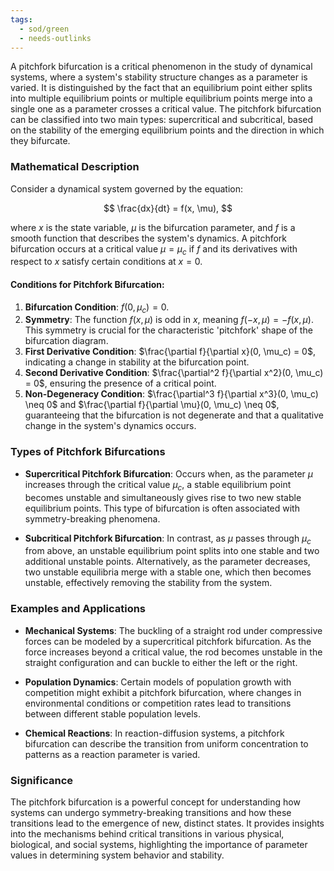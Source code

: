 ```yaml
---
tags:
  - sod/green
  - needs-outlinks
---
```

A pitchfork bifurcation is a critical phenomenon in the study of dynamical systems, where a system's stability structure changes as a parameter is varied. It is distinguished by the fact that an equilibrium point either splits into multiple equilibrium points or multiple equilibrium points merge into a single one as a parameter crosses a critical value. The pitchfork bifurcation can be classified into two main types: supercritical and subcritical, based on the stability of the emerging equilibrium points and the direction in which they bifurcate.

### Mathematical Description

Consider a dynamical system governed by the equation:

$$
\frac{dx}{dt} = f(x, \mu),
$$

where $x$ is the state variable, $\mu$ is the bifurcation parameter, and $f$ is a smooth function that describes the system's dynamics. A pitchfork bifurcation occurs at a critical value $\mu = \mu_c$ if $f$ and its derivatives with respect to $x$ satisfy certain conditions at $x = 0$.

#### Conditions for Pitchfork Bifurcation:

1. **Bifurcation Condition**: $f(0, \mu_c) = 0$.
2. **Symmetry**: The function $f(x, \mu)$ is odd in $x$, meaning $f(-x, \mu) = -f(x, \mu)$. This symmetry is crucial for the characteristic 'pitchfork' shape of the bifurcation diagram.
3. **First Derivative Condition**: $\frac{\partial f}{\partial x}(0, \mu_c) = 0$, indicating a change in stability at the bifurcation point.
4. **Second Derivative Condition**: $\frac{\partial^2 f}{\partial x^2}(0, \mu_c) = 0$, ensuring the presence of a critical point.
5. **Non-Degeneracy Condition**: $\frac{\partial^3 f}{\partial x^3}(0, \mu_c) \neq 0$ and $\frac{\partial f}{\partial \mu}(0, \mu_c) \neq 0$, guaranteeing that the bifurcation is not degenerate and that a qualitative change in the system's dynamics occurs.

### Types of Pitchfork Bifurcations

- **Supercritical Pitchfork Bifurcation**: Occurs when, as the parameter $\mu$ increases through the critical value $\mu_c$, a stable equilibrium point becomes unstable and simultaneously gives rise to two new stable equilibrium points. This type of bifurcation is often associated with symmetry-breaking phenomena.

- **Subcritical Pitchfork Bifurcation**: In contrast, as $\mu$ passes through $\mu_c$ from above, an unstable equilibrium point splits into one stable and two additional unstable points. Alternatively, as the parameter decreases, two unstable equilibria merge with a stable one, which then becomes unstable, effectively removing the stability from the system.

### Examples and Applications

- **Mechanical Systems**: The buckling of a straight rod under compressive forces can be modeled by a supercritical pitchfork bifurcation. As the force increases beyond a critical value, the rod becomes unstable in the straight configuration and can buckle to either the left or the right.

- **Population Dynamics**: Certain models of population growth with competition might exhibit a pitchfork bifurcation, where changes in environmental conditions or competition rates lead to transitions between different stable population levels.

- **Chemical Reactions**: In reaction-diffusion systems, a pitchfork bifurcation can describe the transition from uniform concentration to patterns as a reaction parameter is varied.

### Significance

The pitchfork bifurcation is a powerful concept for understanding how systems can undergo symmetry-breaking transitions and how these transitions lead to the emergence of new, distinct states. It provides insights into the mechanisms behind critical transitions in various physical, biological, and social systems, highlighting the importance of parameter values in determining system behavior and stability.